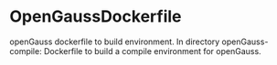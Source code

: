 # OpenGaussDockerfile
openGauss dockerfile to build environment.
In directory openGauss-compile:
Dockerfile to build a compile environment for openGauss.
